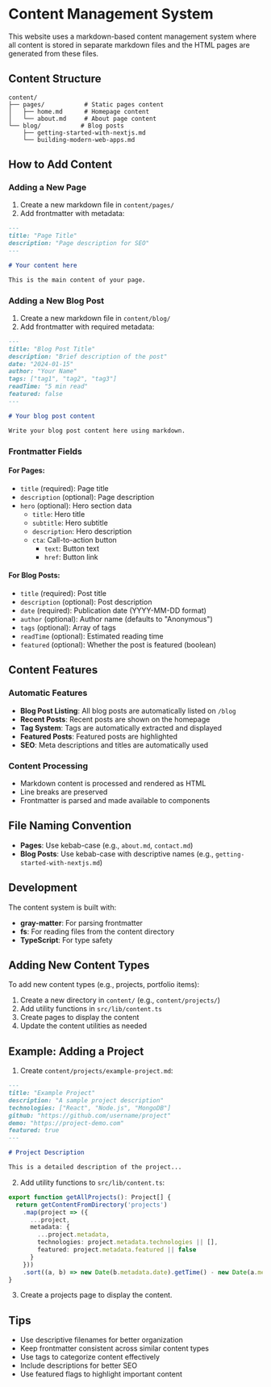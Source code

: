 # Content Management System

This website uses a markdown-based content management system where all content is stored in separate markdown files and the HTML pages are generated from these files.

## Content Structure

```
content/
├── pages/           # Static pages content
│   ├── home.md      # Homepage content
│   └── about.md     # About page content
└── blog/           # Blog posts
    ├── getting-started-with-nextjs.md
    └── building-modern-web-apps.md
```

## How to Add Content

### Adding a New Page

1. Create a new markdown file in `content/pages/`
2. Add frontmatter with metadata:

```markdown
---
title: "Page Title"
description: "Page description for SEO"
---

# Your content here

This is the main content of your page.
```

### Adding a New Blog Post

1. Create a new markdown file in `content/blog/`
2. Add frontmatter with required metadata:

```markdown
---
title: "Blog Post Title"
description: "Brief description of the post"
date: "2024-01-15"
author: "Your Name"
tags: ["tag1", "tag2", "tag3"]
readTime: "5 min read"
featured: false
---

# Your blog post content

Write your blog post content here using markdown.
```

### Frontmatter Fields

#### For Pages:
- `title` (required): Page title
- `description` (optional): Page description
- `hero` (optional): Hero section data
  - `title`: Hero title
  - `subtitle`: Hero subtitle
  - `description`: Hero description
  - `cta`: Call-to-action button
    - `text`: Button text
    - `href`: Button link

#### For Blog Posts:
- `title` (required): Post title
- `description` (optional): Post description
- `date` (required): Publication date (YYYY-MM-DD format)
- `author` (optional): Author name (defaults to "Anonymous")
- `tags` (optional): Array of tags
- `readTime` (optional): Estimated reading time
- `featured` (optional): Whether the post is featured (boolean)

## Content Features

### Automatic Features
- **Blog Post Listing**: All blog posts are automatically listed on `/blog`
- **Recent Posts**: Recent posts are shown on the homepage
- **Tag System**: Tags are automatically extracted and displayed
- **Featured Posts**: Featured posts are highlighted
- **SEO**: Meta descriptions and titles are automatically used

### Content Processing
- Markdown content is processed and rendered as HTML
- Line breaks are preserved
- Frontmatter is parsed and made available to components

## File Naming Convention

- **Pages**: Use kebab-case (e.g., `about.md`, `contact.md`)
- **Blog Posts**: Use kebab-case with descriptive names (e.g., `getting-started-with-nextjs.md`)

## Development

The content system is built with:
- **gray-matter**: For parsing frontmatter
- **fs**: For reading files from the content directory
- **TypeScript**: For type safety

## Adding New Content Types

To add new content types (e.g., projects, portfolio items):

1. Create a new directory in `content/` (e.g., `content/projects/`)
2. Add utility functions in `src/lib/content.ts`
3. Create pages to display the content
4. Update the content utilities as needed

## Example: Adding a Project

1. Create `content/projects/example-project.md`:

```markdown
---
title: "Example Project"
description: "A sample project description"
technologies: ["React", "Node.js", "MongoDB"]
github: "https://github.com/username/project"
demo: "https://project-demo.com"
featured: true
---

# Project Description

This is a detailed description of the project...
```

2. Add utility functions to `src/lib/content.ts`:

```typescript
export function getAllProjects(): Project[] {
  return getContentFromDirectory('projects')
    .map(project => ({
      ...project,
      metadata: {
        ...project.metadata,
        technologies: project.metadata.technologies || [],
        featured: project.metadata.featured || false
      }
    }))
    .sort((a, b) => new Date(b.metadata.date).getTime() - new Date(a.metadata.date).getTime())
}
```

3. Create a projects page to display the content.

## Tips

- Use descriptive filenames for better organization
- Keep frontmatter consistent across similar content types
- Use tags to categorize content effectively
- Include descriptions for better SEO
- Use featured flags to highlight important content


